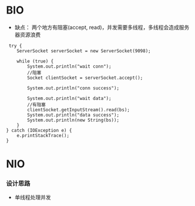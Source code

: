 # BIO
- 缺点： 两个地方有阻塞(accept, read)，并发需要多线程，多线程会造成服务器资源浪费
```
 try {
	ServerSocket serverSocket = new ServerSocket(9098);

	while (true) {
		System.out.println("wait conn");
		//阻塞
		Socket clientSocket = serverSocket.accept();

		System.out.println("conn success");

		System.out.println("wait data");
		//有阻塞
		clientSocket.getInputStream().read(bs);
		System.out.println("data success");
		System.out.println(new String(bs));
	}
} catch (IOException e) {
	e.printStackTrace();
}
```
# NIO 
### 设计思路
- 单线程处理并发
